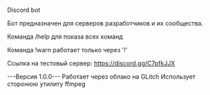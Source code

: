 Discord bot

Бот предназначен для серверов разработчиков и их сообщества.

Команда /help для показа всех команд

Команда !warn работает только через '!'

Ссылка на тестовый сервер: https://discord.gg/C7pfkJJX

---Версия 1.0.0---
Работает через облако на GLitch
Использует сторонюю утилиту ffmpeg
